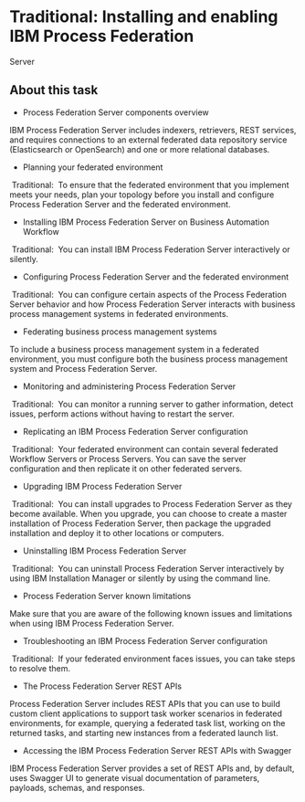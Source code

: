 # Traditional: Installing and enabling IBM Process Federation
Server

## About this task

- Process Federation Server components overview

IBM Process Federation Server includes indexers, retrievers, REST services, and requires connections to an external federated data repository service (Elasticsearch or OpenSearch) and one or more relational databases.
- Planning your federated environment

 Traditional: 
 To ensure that the federated environment that you implement meets your needs, plan your topology before you install and configure Process Federation Server and the federated environment.
- Installing IBM Process Federation Server on Business Automation Workflow

 Traditional: 
 You can install IBM Process Federation Server interactively or silently.
- Configuring Process Federation Server and the federated environment

 Traditional: 
 You can configure certain aspects of the Process Federation Server behavior and how Process Federation Server interacts with business process management systems in federated environments.
- Federating business process management systems

To include a business process management system in a federated environment, you must configure both the business process management system and Process Federation Server.
- Monitoring and administering Process Federation Server

 Traditional: 
 You can monitor a running server to gather information, detect issues, perform actions without having to restart the server.
- Replicating an IBM Process Federation Server configuration

 Traditional: 
 Your federated environment can contain several federated Workflow Servers or Process Servers. You can save the server configuration and then replicate it on other federated servers.
- Upgrading IBM Process Federation Server

 Traditional: 
 You can install upgrades to Process Federation Server as they become available. When you upgrade, you can choose to create a master installation of Process Federation Server, then package the upgraded installation and deploy it to other locations or computers.
- Uninstalling IBM Process Federation Server

 Traditional: 
 You can uninstall Process Federation Server interactively by using IBM Installation Manager or silently by using the command line.
- Process Federation Server known limitations

Make sure that you are aware of the following known issues and limitations when using IBM Process Federation Server.
- Troubleshooting an IBM Process Federation Server configuration

 Traditional: 
 If your federated environment faces issues, you can take steps to resolve them.
- The Process Federation Server REST APIs

Process Federation Server includes REST APIs that you can use to build custom client applications to support task worker scenarios in federated environments, for example, querying a federated task list, working on the returned tasks, and starting new instances from a federated launch list.
- Accessing the IBM Process Federation Server REST APIs with Swagger

IBM Process Federation Server provides a set of REST APIs and, by default, uses Swagger UI to generate visual documentation of parameters, payloads, schemas, and responses.